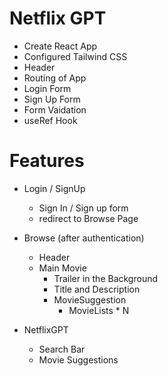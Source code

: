 
# Netflix GPT

- Create React App
- Configured Tailwind CSS
- Header
- Routing of App
- Login Form
- Sign Up Form
- Form Vaidation 
- useRef Hook



# Features
- Login / SignUp
  - Sign In / Sign up form
  - redirect to Browse Page

- Browse (after authentication)
  - Header
  - Main Movie
    - Trailer in the Background
    - Title and Description
    - MovieSuggestion
       - MovieLists * N

- NetflixGPT
   - Search Bar
   - Movie Suggestions